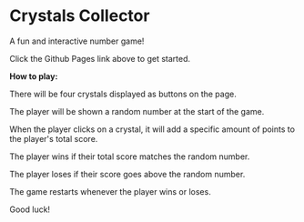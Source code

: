 # Crystals Collector

A fun and interactive number game!

Click the Github Pages link above to get started.

**How to play:**

There will be four crystals displayed as buttons on the page.

The player will be shown a random number at the start of the game.

When the player clicks on a crystal, it will add a specific amount of points to the player's total score.

The player wins if their total score matches the random number.

The player loses if their score goes above the random number.

The game restarts whenever the player wins or loses.

Good luck!
